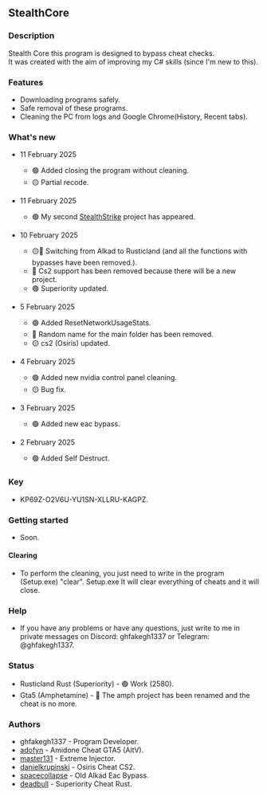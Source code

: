 ## StealthCore

### Description
Stealth Core this program is designed to bypass cheat checks. \
It was created with the aim of improving my C# skills (since I'm new to this).

### Features
- Downloading programs safely.
- Safe removal of these programs.
- Cleaning the PC from logs and Google Chrome(History, Recent tabs).

### What's new
* 11 February 2025
  * 🟢 Added closing the program without cleaning.
  * 🟡 Partial recode.

* 11 February 2025
  * 🟢 My second [StealthStrike](https://github.com/ghfakegh1337/StealthStrike) project has appeared.

* 10 February 2025
  * 🟡🔴 Switching from Alkad to Rusticland (and all the functions with bypasses have been removed.).
  * 🔴 Сs2 support has been removed because there will be a new project.
  * 🟢 Superiority updated.

* 5 February 2025
  * 🟢 Added ResetNetworkUsageStats.
  * 🔴 Random name for the main folder has been removed.
  * 🟡 cs2 (Osiris) updated.
      
* 4 February 2025
  * 🟢 Added new nvidia control panel cleaning.
  * 🟡 Bug fix.

* 3 February 2025
  * 🟢 Added new eac bypass.

* 2 February 2025
  * 🟢 Added Self Destruct.

### Key
  * KP69Z-O2V6U-YU1SN-XLLRU-KAGPZ.

### Getting started
- Soon.

#### Clearing
- To perform the cleaning, you just need to write in the program (Setup.exe) "clear". Setup.exe It will clear everything of cheats and it will close.

### Help
- If you have any problems or have any questions, just write to me in private messages on Discord: ghfakegh1337 or Telegram: @ghfakegh1337.

### Status
- Rusticland Rust (Superiority) - 🟢 Work (2580).
- Gta5 (Amphetamine) - 🔴 The amph project has been renamed and the cheat is no more.

### Authors
- ghfakegh1337 - Program Developer.
- [adofyn](https://discord.gg/FTJFDaM6) - Amidone Cheat GTA5 (AltV).
- [master131](https://github.com/master131/ExtremeInjector) - Extreme Injector.
- [danielkrupinski](https://github.com/danielkrupinski/Osiris) - Osiris Cheat CS2.
- [spacecollapse](https://github.com/spacecollapse/alkad-eac-bypass) - Old Alkad Eac Bypass.
- [deadbull](https://vacban.wtf/threads/83279/#) - Superiority Cheat Rust.
